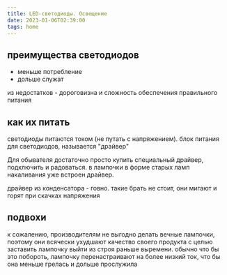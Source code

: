 ```yaml
---
title: LED-светодиоды. Освещение
date: 2023-01-06T02:39:00
tags: home
---
```


## преимущества светодиодов
- меньше потребление
- дольше служат

из недостатков - дороговизна и  сложность обеспечения правильного питания

## как их питать
светодиоды питаются током (не путать с напряжением). блок питания для светодиодов, называется "драйвер"

Для обывателя достаточно просто купить специальный драйвер, подключить и радоваться. в лампочки в форме старых ламп накаливания уже встроен драйвер.

драйвер из конденсатора - говно. такие брать не стоит, они мигают и горят при скачках напряжения


## подвохи
к сожалению, производителям не выгодно делать вечные лампочки, поэтому они всячески ухудшают качество своего продукта с целью заставить лампочку выйти из строя раньше выремени. обычно что бы это побороть, лампочку перенастраивают на более низкий ток, что бы она меньше грелась и дольше прослужила










